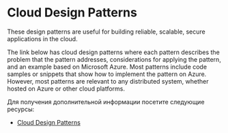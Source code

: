 # Cloud Design Patterns

These design patterns are useful for building reliable, scalable, secure applications in the cloud.

The link below has cloud design patterns where each pattern describes the problem that the pattern addresses, considerations for applying the pattern, and an example based on Microsoft Azure. Most patterns include code samples or snippets that show how to implement the pattern on Azure. However, most patterns are relevant to any distributed system, whether hosted on Azure or other cloud platforms.

Для получения дополнительной информации посетите следующие ресурсы:

- [Cloud Design Patterns](https://learn.microsoft.com/en-us/azure/architecture/patterns/)

